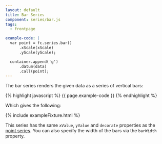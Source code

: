 ```yaml
---
layout: default
title: Bar Series
component: series/bar.js
tags:
  - frontpage

example-code: |
  var point = fc.series.bar()
      .xScale(xScale)
      .yScale(yScale);

  container.append('g')
      .datum(data)
      .call(point);
---
```


The bar series renders the given data as a series of vertical bars:

{% highlight javascript %}
{{ page.example-code }}
{% endhighlight %}

Which gives the following:

{% include exampleFixture.html %}

This series has the same `xValue`, `yValue` and `decorate` properties as the [point series](#point). You can also specify the width of the bars via the `barWidth` property.

